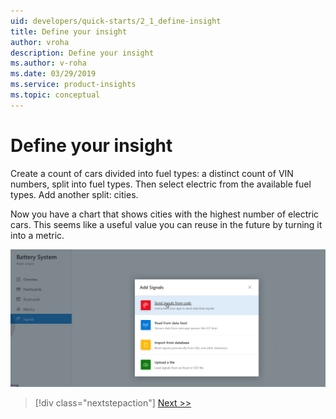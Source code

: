 ```yaml
---
uid: developers/quick-starts/2_1_define-insight
title: Define your insight
author: vroha
description: Define your insight
ms.author: v-roha
ms.date: 03/29/2019
ms.service: product-insights
ms.topic: conceptual
---
```

# Define your insight

Create a count of cars divided into fuel types: a distinct count of VIN numbers, split into fuel types. Then select electric from the available fuel types. Add another split: cities.

Now you have a chart that shows cities with the highest number of electric cars. This seems like a useful value you can reuse in the future by turning it into a metric. 

![Insight into metrics](collect-more-signals.png)

> [!div class="nextstepaction"]
> [Next >>](2_2_save.md)
